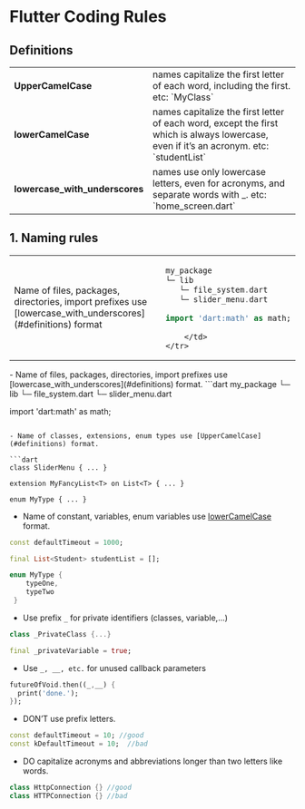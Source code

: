 
# Flutter Coding Rules

## Definitions

<table>
    <tr>
        <td> <b>UpperCamelCase</b></td>
        <td> names capitalize the first letter of each word, including the first. etc: `MyClass` </td>
    </tr>
    <tr>
        <td> <b>lowerCamelCase</b> </td>
        <td> names capitalize the first letter of each word, except the first which is always lowercase, even if it’s an acronym. etc: `studentList` </td>
    </tr>
    <tr>
        <td> <b>lowercase_with_underscores</b> </td>
        <td> names use only lowercase letters, even for acronyms, and separate words with _. etc: `home_screen.dart` </td>
    </tr>

</table>

## 1. Naming rules 

<table>
    <tr>
        <td>
            Name of files, packages, directories, import prefixes use [lowercase_with_underscores](#definitions) format
        </td>
        <td>
        
```dart
my_package
└─ lib
   └─ file_system.dart
   └─ slider_menu.dart

import 'dart:math' as math;
```

        </td>
    </tr>
</table>
 - Name of files, packages, directories, import prefixes use [lowercase_with_underscores](#definitions) format.
```dart
my_package
└─ lib
   └─ file_system.dart
   └─ slider_menu.dart

import 'dart:math' as math;
```

- Name of classes, extensions, enum types use [UpperCamelCase](#definitions) format. 

```dart
class SliderMenu { ... }

extension MyFancyList<T> on List<T> { ... }

enum MyType { ... } 
```

- Name of constant, variables, enum variables use [lowerCamelCase](#definitions) format.

```dart
const defaultTimeout = 1000;

final List<Student> studentList = [];

enum MyType { 
    typeOne,
    typeTwo
 } 
```

- Use prefix `_` for private identifiers (classes, variable,...) 
```dart
class _PrivateClass {...}

final _privateVariable = true;
```

- Use `_, __, etc.` for unused callback parameters
```dart
futureOfVoid.then((_,__) {
  print('done.');
});
```

- DON’T use prefix letters.<br>
```dart
const defaultTimeout = 10; //good
const kDefaultTimeout = 10;  //bad
```

- DO capitalize acronyms and abbreviations longer than two letters like words.
```dart
class HttpConnection {} //good
class HTTPConnection {} //bad
```

